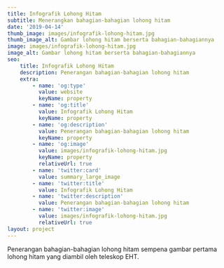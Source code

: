 ```yaml
---
title: Infografik Lohong Hitam
subtitle: Menerangkan bahagian-bahagian lohong hitam
date: '2019-04-14'
thumb_image: images/infografik-lohong-hitam.jpg
thumb_image_alt: Gambar lohong hitam berserta bahagian-bahagiannya
image: images/infografik-lohong-hitam.jpg
image_alt: Gambar lohong hitam berserta bahagian-bahagiannya
seo:
    title: Infografik Lohong Hitam
    description: Penerangan bahagian-bahagian lohong hitam
    extra:
        - name: 'og:type'
          value: website
          keyName: property
        - name: 'og:title'
          value: Infografik Lohong Hitam
          keyName: property
        - name: 'og:description'
          value: Penerangan bahagian-bahagian lohong hitam
          keyName: property
        - name: 'og:image'
          value: images/infografik-lohong-hitam.jpg
          keyName: property
          relativeUrl: true
        - name: 'twitter:card'
          value: summary_large_image
        - name: 'twitter:title'
          value: Infografik Lohong Hitam
        - name: 'twitter:description'
          value: Penerangan bahagian-bahagian lohong hitam
        - name: 'twitter:image'
          value: images/infografik-lohong-hitam.jpg
          relativeUrl: true
layout: project
---
```


Penerangan bahagian-bahagian lohong hitam sempena gambar pertama lohong hitam yang diambil oleh teleskop EHT.
